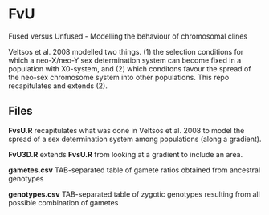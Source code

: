 # FvU
Fused versus Unfused - Modelling the behaviour of chromosomal clines

Veltsos et al. 2008 modelled two things. (1) the selection conditions for which a neo-X/neo-Y sex determination system can become fixed in a population with X0-system, and (2) which conditons favour the spread of the neo-sex chromosome system into other populations. This repo recapitulates and extends (2).


## Files
**FvsU.R** recapitulates what was done in Veltsos et al. 2008 to model the spread of a sex determination system among populations (along a gradient).

**FvU3D.R**
extends **FvsU.R** from looking at a gradient to include an area.

**gametes.csv**
TAB-separated table of gamete ratios obtained from ancestral genotypes


**genotypes.csv**
TAB-separated table of zygotic genotypes resulting from all possible combination of gametes
